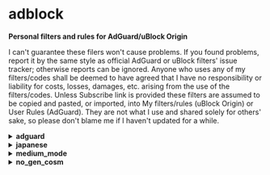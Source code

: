 # adblock

<strong>Personal filters and rules for AdGuard/uBlock Origin</strong>

I can't guarantee these filers won't cause problems. If you found problems, report it by the same style as official AdGuard or uBlock filters' issue tracker; otherwise reports can be ignored. Anyone who uses any of my filters/codes shall be deemed to have agreed that I have no responsibility or liability for costs, losses, damages, etc. arising from the use of the filters/codes. Unless Subscribe link is provided these filters are assumed to be copied and pasted, or imported, into My filters/rules (uBlock Origin) or User Rules (AdGuard). They are not what I use and shared solely for others' sake, so please don't blame me if I haven't updated for a while.

<details>
<summary><strong>adguard</strong></summary>

<strong>Do NOT check the "Trusted" box if you subscribe these!</strong>
Because not needed. Trusted filters can inject javascript into pages and thus can potentially be risky. Of course I'm not going to do anything nasty with any of my filters, but imagine what if my Github account was hacked. I'd like to encourage a basic security practice.

### AdGuard Social media Plus (adguard-social-plus.txt)

[AdGuard Social media filter](https://kb.adguard.com/en/general/adguard-ad-filters#social) tends to rely too much on cosmetic filters IMHO. This filter consists of network filters only and complements Social media filter. Particularly useful on browser extensions and contents blocker, not as much on other AdGuard platforms where it can remove contents specified by cosmetic filters.
- `||connect.facebook.net^*/sdk.js`
- `||platform.twitter.com/widgets.js`
- `||static.evernote.com^$third-party`

are commented out as some people will need them. Those who are sure don't need them can add them to User Rules without the initial `!`.

Exclusion:
- Follow buttons & comment widgets - they can be useful to some people and often Social media filter doesn't block them.

<a href="https://subscribe.adblockplus.org?location=https://raw.githubusercontent.com/Yuki2718/adblock/master/adguard/adguard-social-plus.txt&title=AdGuard%20Social%20media%20Plus">Subscribe</a> [View List](https://raw.githubusercontent.com/Yuki2718/adblock/master/adguard/adguard-social-plus.txt)

### AdGuard Tracking Protection Plus (adguard-tracking-plus.txt)

[AdGuard Tracking Protection filter](https://kb.adguard.com/en/general/adguard-ad-filters#privacy) is probably the least false-positive prone anti-tracking list; however, it comes with its own cost of less coverage which this filter aims to complement. Some of bug reports are commented out but you can add them to User Rules without the initial `!`.

Inclusion criteria:
- Didn't and less likely to cause false-positive
- Useful to English user
- Useful to default-deny script settings such as uBlock Origin medium mode

Exclusion:
- Trackers covered by Simplified domain names filter or Firefox tracking protection
- Trackers blocked by uBlock Origin medium mode with /medium_mode/ublock-dynamic-rules.txt minus EasyPrivacy & Peter Lowe

Acknowledgement: some of its rules are taken from [EasyPrivacy](https://easylist.to/) after I confirmed they 1) are actually in use, 2) are not covered by AdGuard Tracking Protection filter, and 3) apparently haven't caused false positives on my regular browsing.

<a href="https://subscribe.adblockplus.org?location=https://raw.githubusercontent.com/Yuki2718/adblock/master/adguard/adguard-tracking-plus.txt&title=AdGuard%20Tracking%20Protection%20Plus">Subscribe</a> [View List](https://raw.githubusercontent.com/Yuki2718/adblock/master/adguard/adguard-tracking-plus.txt)

</details>

<details>
<summary><strong>japanese</strong></summary>

### blog-parts-adult.txt

Removes ranking buttons on adult sites. See below.

### blog-parts.txt

This removes blog parts and ranking buttons on Japanese websites.

Exclusion:
- Potentially useful parts or buttons
- Buttons for simple search sites without ranking function
- Buttons on adult sites except for some common ones (see above)

### Sable filters 2 (sable-filters2.txt)

Inspired by [Sable filters](http://meetingwords.com/RK2njtyC7k), this removes cookie consents. Main targets are Japanese sites and other high-traffic sites many Japanese people may visit. False-positive prone rules won't be added (e.g. cookielaw.org).

<a href="https://subscribe.adblockplus.org?location=https://raw.githubusercontent.com/Yuki2718/adblock/master/japanese/sabre-filters2.txt&title=Sabre%20filters%202">Subscribe</a> [View List](https://raw.githubusercontent.com/Yuki2718/adblock/master/japanese/sabre-filters2.txt)

</details>

<details>
<summary><strong>medium_mode</strong></summary>

### ublock-anti-whitelist.txt

This is to counter unnecessary or too generic whitelists which were not addressed or won't be addressed by the maintainer. Only for advanced user as it can cause problems.

### ublock-dynamic-rules-mob.txt

See below, it's a mobile version of ublock-dynamic-rules.txt.

### ublock-dynamic-rules.txt

Whitelists for medium mode of uBlock Origin dedicated for English user. The purpose is to help those non-techie, yet security-conscious, people to use the mode. Payment services and mobile sites are out-of-scope. In addition, following rules are included:

- `* localhost * block`
- `file-scheme * 1p-script block`
- `file-scheme * inline-script block`

Q: Why X is nooped, it's bad!
A: See the purpose, this list is built to make as few breakage as possible for as many English user. This doesn't mean it should be used 'as is' - still each user should train their rules. Even with lax rules medium mode is much better than easy mode in terms of blocking.

### ublock-static-rules.txt

WordPress plugins have been security nightmare and are usually implemented in first-party resource that bypasses medium mode. Although it's impossible to block thousands of these plugins without breaking too many sites, blocking those unwanted plugins won't be a bad idea<sup>1</sup>. While popular social and annoyances filters block many of them, they come with tons of unnecessary rules<sup>2</sup> and also occasionally cause false-positive. For these reasons I've settled down to AdGuard Social media filter which is relatively small in size and rarely breaks pages; however, it only blocks minimal set of the plugins. This list includes 1) rules for the plugins not on Social media filter or other default filter lists, 2) rules almost equivalent to Noscript's Application Boundaries Enforcer, and 3) a regex rule focused only on the latest survey scam campaign.

Exclusion:
- rules that caused or can cause false-positive
- rarely seen plugins such that used by less than 100 sites according to themesinfo.com or plugins used only on specific websites
- CSS-only plugins; those generic rules can have performance impact, though negligible, so I guess blocking CSS-only plugins does not pay enough.

Click on the Raw button of the page and copy & paste the code to your uBlock Origin's My filters pane.

[1]: It doesn't make sense if the site was fully compromised, but still protects you from malwarized plugins and some vulnerabilities.

[2]: Unnecessary network rules if you use medium mode and tons of cosmetic rules; cosmetic rule has no security, privacy, or performance value.
</details>

<details>
<summary><strong>no_gen_cosm</strong></summary>

### Placeholder Hider with no generic hiding for mobile (phhider-nogen-mob.txt)

See below, it's a mobile version of phhider-nogen.txt. Rules covered by AdGuard Mobile ads filter won't be added.

<a href="https://subscribe.adblockplus.org?location=https://raw.githubusercontent.com/Yuki2718/adblock/master/no_gen_cosm/phhider-nogen-mob.txt&title=Placeholder%20Hider%20with%20no%20generic%20hiding%20for%20mobile">Subscribe</a> [View List](https://raw.githubusercontent.com/Yuki2718/adblock/master/no_gen_cosm/phhider-nogen-mob.txt)
  
### Placeholder Hider with no generic hiding (phhider-nogen.txt)

`Ignore generic cosmetic filters` is recommended if you want better performance without sacrificing security or privacy. However, you'll notice ugly layout of many websites once you enabled this option<sup>1</sup>. This filter mitigates this on English sites by removing placeholders left as a result of disabling generic cosmetic filters. Useful to those who replaced EasyList with its "without element hiding" version for even better performance too. The name is inspired by [Placeholder Buster](https://github.com/NanoAdblockerLab/NanoContrib) but the list is independent and can be used together. I also highly recommend you to add AdGuard Base in uBlock Origin's stack lists not only because it includes many specific cosmetic rules but also many potential problems by my rules are already addressed by the list. This would probably be the first public list utilizing [specific generic filter](https://github.com/gorhill/uBlock/wiki/Static-filter-syntax#specific-generic).

Exclusion:
- Small place holder (e.g. *##.ad-space or *##.ad-area hides placeholders on various WordPress sites but won't be added for the reason.)
- Placeholders covered by AdGuard Base List

<a href="https://subscribe.adblockplus.org?location=https://raw.githubusercontent.com/Yuki2718/adblock/master/no_gen_cosm/phhider-nogen.txt&title=Placeholder%20Hider%20with%20no%20generic%20hiding">Subscribe</a> [View List](https://raw.githubusercontent.com/Yuki2718/adblock/master/no_gen_cosm/phhider-nogen.txt)

[1]: Another side effect is any filter list that heavily depend on generic cosmetic filters don't work well. An example of such list is Fanboy Annoyances List.
</details>
